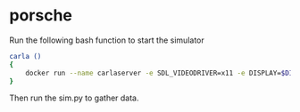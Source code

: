 # porsche

Run the following bash function to start the simulator

```bash
carla () 
{ 
    docker run --name carlaserver -e SDL_VIDEODRIVER=x11 -e DISPLAY=$DISPLAY -e XAUTHORITY=$XAUTHORITY -v /tmp/.X11-unix:/tmp/.X11-unix -v $XAUTHORITY:$XAUTHORITY -it --gpus 'all,"capabilities=graphics,utility,display,video,compute"' -p 2000-2002:2000-2002 carlasim/carla:0.9.15 ./CarlaUE4.sh -quality-level=Epic
}
```

Then run the sim.py to gather data.